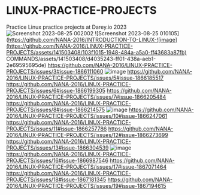 # LINUX-PRACTICE-PROJECTS
Practice Linux practice projects at Darey.io 2023
![Screenshot 2023-08-25 002002](https://github.com/NANA-2016/LINUX-PRACTICE-PROJECTS/assets/141503408/81d685d3-e47b-42ac-b594-abdec7a13ea7)
![Screenshot 2023-08-25 010105](https://github.com/NANA-2016/INTRODUCTION-TO-LINUX-![image](https://github.com/NANA-2016/LINUX-PRACTICE-PROJECTS/assets/141503408/103f1015-1948-484a-a5a0-ff43683a87fb)
COMMANDS/assets/141503408/d4035243-ff01-438a-aeb1-2e69595695de)
https://github.com/NANA-2016/LINUX-PRACTICE-PROJECTS/issues/3#issue-1866111060
![image](https://github.com/NANA-2016/LINUX-PRACTICE-PROJECTS/assets/141503408/0898e099-0556-4d44-a891-4d81699b1c9d)
https://github.com/NANA-2016/LINUX-PRACTICE-PROJECTS/issues/5#issue-1866185517
https://github.com/NANA-2016/LINUX-PRACTICE-PROJECTS/issues/6#issue-1866199305
https://github.com/NANA-2016/LINUX-PRACTICE-PROJECTS/issues/7#issue-1866205484
https://github.com/NANA-2016/LINUX-PRACTICE-PROJECTS/issues/8#issue-1866214575
![image](https://github.com/NANA-2016/LINUX-PRACTICE-PROJECTS/assets/141503408/0b47539a-0d7c-4b32-9ea4-97672ada172c)
https://github.com/NANA-2016/LINUX-PRACTICE-PROJECTS/issues/10#issue-1866247061
https://github.com/NANA-2016/LINUX-PRACTICE-PROJECTS/issues/11#issue-1866257786
https://github.com/NANA-2016/LINUX-PRACTICE-PROJECTS/issues/12#issue-1866273699
https://github.com/NANA-2016/LINUX-PRACTICE-PROJECTS/issues/13#issue-1866304539
![image](https://github.com/NANA-2016/LINUX-PRACTICE-PROJECTS/assets/141503408/b6b09ac3-4bba-44ce-b220-02cee214654d)
https://github.com/NANA-2016/LINUX-PRACTICE-PROJECTS/issues/16#issue-1866987546
https://github.com/NANA-2016/LINUX-PRACTICE-PROJECTS/issues/17#issue-1867071464
https://github.com/NANA-2016/LINUX-PRACTICE-PROJECTS/issues/18#issue-1867181345
https://github.com/NANA-2016/LINUX-PRACTICE-PROJECTS/issues/19#issue-1867194615

